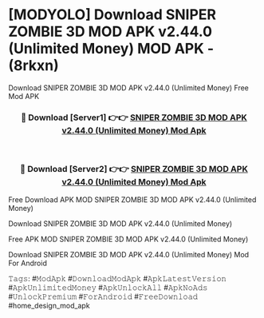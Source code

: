 # [MODYOLO] Download SNIPER ZOMBIE 3D MOD APK v2.44.0 (Unlimited Money) MOD APK - (8rkxn)
Download SNIPER ZOMBIE 3D MOD APK v2.44.0 (Unlimited Money) Free Mod APK

<div align="center">
<h3>🔴 Download [Server1] 👉👉 <a href="https://apk-comot.site?title=SNIPER_ZOMBIE_3D_MOD_APK_v2.44.0_(Unlimited_Money)">SNIPER ZOMBIE 3D MOD APK v2.44.0 (Unlimited Money) Mod Apk</a></h3><br>

<h3>🔴 Download [Server2] 👉👉 <a href="https://apk-comot.site?title=SNIPER_ZOMBIE_3D_MOD_APK_v2.44.0_(Unlimited_Money)">SNIPER ZOMBIE 3D MOD APK v2.44.0 (Unlimited Money) Mod Apk</a></h3>
</div>


Free Download APK MOD SNIPER ZOMBIE 3D MOD APK v2.44.0 (Unlimited Money)

Download SNIPER ZOMBIE 3D MOD APK v2.44.0 (Unlimited Money) 

Free APK MOD SNIPER ZOMBIE 3D MOD APK v2.44.0 (Unlimited Money) 

Download SNIPER ZOMBIE 3D MOD APK v2.44.0 (Unlimited Money) Mod For Android

𝚃𝚊𝚐𝚜: #𝙼𝚘𝚍𝙰𝚙𝚔 #𝙳𝚘𝚠𝚗𝚕𝚘𝚊𝚍𝙼𝚘𝚍𝙰𝚙𝚔 #𝙰𝚙𝚔𝙻𝚊𝚝𝚎𝚜𝚝𝚅𝚎𝚛𝚜𝚒𝚘𝚗 #𝙰𝚙𝚔𝚄𝚗𝚕𝚒𝚖𝚒𝚝𝚎𝚍𝙼𝚘𝚗𝚎𝚢 #𝙰𝚙𝚔𝚄𝚗𝚕𝚘𝚌𝚔𝙰𝚕𝚕 #𝙰𝚙𝚔𝙽𝚘𝙰𝚍𝚜 #𝚄𝚗𝚕𝚘𝚌𝚔𝙿𝚛𝚎𝚖𝚒𝚞𝚖 #𝙵𝚘𝚛𝙰𝚗𝚍𝚛𝚘𝚒𝚍 #𝙵𝚛𝚎𝚎𝙳𝚘𝚠𝚗𝚕𝚘𝚊𝚍 #home_design_mod_apk